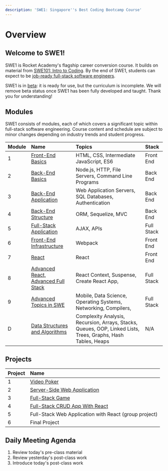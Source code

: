 ```yaml
---
description: 'SWE1: Singapore''s Best Coding Bootcamp Course'
---
```


# Overview

## Welcome to SWE1!

SWE1 is Rocket Academy's flagship career conversion course. It builds on material from [SWE101: Intro to Coding](https://swe101.rocketacademy.co). By the end of SWE1, students can expect to be [job-ready full-stack software engineers](https://inewsnetwork.net/wp-content/uploads/2019/01/5051722203_890e2dab19_b-811x900.jpg).

SWE1 is in [beta](https://medium.com/swlh/what-does-beta-really-mean-a8accc5e2354#:~:text=Alpha%3A%20The%20software%20is%20ready,scoped%20bug%20fixes%20are%20allowed.): it is ready for use, but the curriculum is incomplete. We will remove beta status once SWE1 has been fully developed and taught. Thank you for understanding!

## Modules

SWE1 consists of modules, each of which covers a significant topic within full-stack software engineering. Course content and schedule are subject to minor changes depending on industry trends and student progress.

| Module | Name | Topics | Stack |
| :--- | :--- | :--- | :--- |
| 1 | [Front-End Basics](1-front-end-basics/1.0-module-1-overview.md) | HTML, CSS, Intermediate JavaScript, ES6 | Front End |
| 2 | [Back-End Basics](2-back-end-basics/2.0-module-2-overview.md) | Node.js, HTTP, File Servers, Command Line Programs | Back End |
| 3 | [Back-End Application](3-back-end-application/3.0-module-3-overview.md) | Web Application Servers, SQL Databases, Authentication | Back End |
| 4 | [Back-End Structure](4-back-end-structure/4.0-module-4-overview.md) | ORM, Sequelize, MVC | Back End |
| 5 | [Full-Stack Application](4-back-end-structure/4.0-module-4-overview.md) | AJAX, APIs | Full Stack |
| 6 | [Front-End Infrastructure](6-front-end-infrastructure/6.0-module-6-overview.md) | Webpack | Front End |
| 7 | [React](5-full-stack-application/5.0-module-5-overview.md) | React | Front End |
| 8 | [Advanced React, Advanced Full Stack](6-front-end-infrastructure/6.0-module-6-overview.md) | React Context, Suspense, Create React App, | Full Stack |
| 9 | [Advanced Topics in SWE](7-react/7.0-module-7-overview.md) | Mobile, Data Science, Operating Systems, Networking, Compilers,   | Full Stack |
| D | [Data Structures and Algorithms](data-structures-and-algorithms/d.0-module-d-overview.md) | Complexity Analysis, Recursion, Arrays, Stacks, Queues, OOP, Linked Lists, Trees, Graphs, Hash Tables, Heaps | N/A |

## Projects

| Project | Name |
| :--- | :--- |
| 1 | [Video Poker](projects/project-1-video-poker.md) |
| 2 | [Server-Side Web Application](projects/project-2-server-side-app.md) |
| 3 | [Full-Stack Game](projects/project-3-full-stack-game.md) |
| 4 | [Full-Stack CRUD App With React](projects/project-4-full-stack-crud-app-with-react.md) |
| 5 | Full-Stack Web Application with React \(group project\) |
| 6 | Final Project |

## Daily Meeting Agenda

1. Review today's pre-class material
2. Review yesterday's post-class work
3. Introduce today's post-class work


